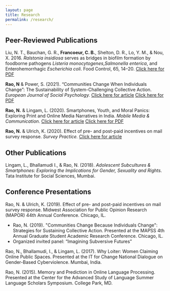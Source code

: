 ```yaml
---
layout: page
title: Research
permalink: /research/  
---
```

## Peer-Reviewed Publications 
 
Liu, N. T., Bauchan, G. R., **Francoeur, C. B.**, Shelton, D. R., Lo, Y. M., & Nou, X. 2016. *Ralstonia insidiosa* serves as bridges in biofilm formation by foodborne pathogens *Listeria monocytogenes*,*Salmonella enterica*, and Enterohemorrhagic *Escherichia coli*. Food Control, 65, 14–20. [Click here for PDF](../images/Liu_2016_foodcontrol.pdf) 

**Rao, N** & Power, S. (2021). “Communities Change When Individuals Change”: The Sustainability of System-Challenging Collective Action. *European Journal of Social Psychology.* 
[Click here for article](https://onlinelibrary.wiley.com/doi/abs/10.1002/ejsp.2757)
[Click here for PDF](../files/RaoPower_EJSP_accepted.pdf)

**Rao, N.** & Lingam, L. (2020). Smartphones, Youth, and Moral Panics: Exploring Print and Online Media Narratives in India. *Mobile Media & Communication.* 
[Click here for article](https://journals.sagepub.com/doi/abs/10.1177/2050157920922262)
[Click here for PDF](../files/RaoLingam_MMC_final.pdf)

**Rao, N.** & Ulrich, K. (2020). Effect of pre- and post-paid incentives on mail survey response. *Survey Practice.* 
[Click here for article](https://www.surveypractice.org/article/12495)

## Other Publications 
Lingam, L., Bhallamudi I., & Rao, N. (2018). *Adolescent Subcultures & Smartphones: Exploring the Implications for Gender, Sexuality and Rights.*  Tata Institute for Social Sciences, Mumbai. 

## Conference Presentations
 Rao, N. & Ulrich, K. (2019). Effect of pre- and post-paid incentives on mail survey response. Midwest Association for Public Opinion Research (MAPOR) 44th Annual Conference. Chicago, IL.

+ Rao, N. (2019). "Communities Change Because Individuals Change": Strategies for Sustaining Collective Action. Presented at the MAPSS 4th Annual Graduate Student Academic Research Conference. Chicago, IL. 
+ Organized invited panel: “Imagining Subversive Futures”

Rao, N., Bhallamudi, I., & Lingam, L. (2017). Why Loiter: Women Claiming Online Public Spaces. Presented at the IT for Change National Dialogue on Gender-Based Cyberviolence. Mumbai, India. 

Rao, N. (2015). Memory and Prediction in Online Language Processing. Presented at the Center for the Advanced Study of Language Summer Language Scholars Symposium. College Park, MD. 
